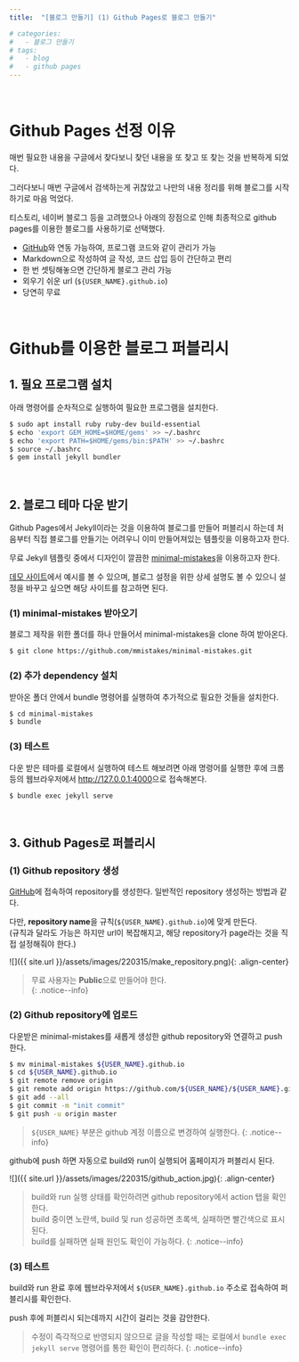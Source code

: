 ```yaml
---
title:  "[블로그 만들기] (1) Github Pages로 블로그 만들기"

# categories:
#   - 블로그 만들기
# tags:
#   - blog
#   - github pages
---
```


<br/>

# Github Pages 선정 이유

매번 필요한 내용을 구글에서 찾다보니 찾던 내용을 또 찾고 또 찾는 것을 반복하게 되었다. 

그러다보니 매번 구글에서 검색하는게 귀찮았고 나만의 내용 정리를 위해 블로그를 시작하기로 마음 먹었다.

티스토리, 네이버 블로그 등을 고려했으나 아래의 장점으로 인해 최종적으로 github pages를 이용한 블로그를 사용하기로 선택했다.

- [GitHub](https://github.com/)와 연동 가능하여, 프로그램 코드와 같이 관리가 가능
- Markdown으로 작성하여 글 작성, 코드 삽입 등이 간단하고 편리
- 한 번 셋팅해놓으면 간단하게 블로그 관리 가능
- 외우기 쉬운 url (`${USER_NAME}.github.io`)
- 당연히 무료

<br/>

# Github를 이용한 블로그 퍼블리시

## 1. 필요 프로그램 설치

아래 명령어를 순차적으로 실행하여 필요한 프로그램을 설치한다. 

```bash
$ sudo apt install ruby ruby-dev build-essential
$ echo 'export GEM_HOME=$HOME/gems' >> ~/.bashrc
$ echo 'export PATH=$HOME/gems/bin:$PATH' >> ~/.bashrc
$ source ~/.bashrc
$ gem install jekyll bundler
```

<br/>

## 2. 블로그 테마 다운 받기

Github Pages에서 Jekyll이라는 것을 이용하여 블로그를 만들어 퍼블리시 하는데 처음부터 직접 블로그를 만들기는 어려우니 이미 만들어져있는 템플릿을 이용하고자 한다.

무료 Jekyll 템플릿 중에서 디자인이 깔끔한 [minimal-mistakes](https://github.com/mmistakes/minimal-mistakes)을 이용하고자 한다.

[데모 사이트](https://mmistakes.github.io/minimal-mistakes/)에서 예시를 볼 수 있으며, 블로그 설정을 위한 상세 설명도 볼 수 있으니 설정을 바꾸고 싶으면 해당 사이트를 참고하면 된다.

### (1) minimal-mistakes 받아오기

블로그 제작을 위한 폴더를 하나 만들어서 minimal-mistakes을 clone 하여 받아온다.

```bash
$ git clone https://github.com/mmistakes/minimal-mistakes.git
```

### (2) 추가 dependency 설치

받아온 폴더 안에서 bundle 명령어를 실행하여 추가적으로 필요한 것들을 설치한다.

```bash
$ cd minimal-mistakes
$ bundle
```

### (3) 테스트

다운 받은 테마를 로컬에서 실행하여 테스트 해보려면 아래 명령어를 실행한 후에 크롬 등의 웹브라우저에서 <http://127.0.0.1:4000>으로 접속해본다.

```bash
$ bundle exec jekyll serve
```

<br/>

## 3. Github Pages로 퍼블리시

### (1) Github repository 생성

[GitHub](https://github.com/)에 접속하여 repository를 생성한다. 일반적인 repository 생성하는 방법과 같다.  

다만, **repository name**을 규칙(`${USER_NAME}.github.io`)에 맞게 만든다.  
(규칙과 달라도 가능은 하지만 url이 복잡해지고, 해당 repository가 page라는 것을 직접 설정해줘야 한다.)

![]({{ site.url }}/assets/images/220315/make_repository.png){: .align-center} 

> 무료 사용자는 **Public**으로 만들어야 한다.  
{: .notice--info}

### (2) Github repository에 업로드

다운받은 minimal-mistakes를 새롭게 생성한 github repository와 연결하고 push 한다.

```bash
$ mv minimal-mistakes ${USER_NAME}.github.io
$ cd ${USER_NAME}.github.io
$ git remote remove origin
$ git remote add origin https://github.com/${USER_NAME}/${USER_NAME}.github.io.git
$ git add --all
$ git commit -m "init commit"
$ git push -u origin master
```

> `${USER_NAME}` 부분은 github 계정 이름으로 변경하여 실행한다.
{: .notice--info}

github에 push 하면 자동으로 build와 run이 실행되어 홈페이지가 퍼블리시 된다.

![]({{ site.url }}/assets/images/220315/github_action.jpg){: .align-center}  

> build와 run 실행 상태를 확인하려면 github repository에서 action 탭을 확인한다.  
> build 중이면 노란색, build 및 run 성공하면 초록색, 실패하면 빨간색으로 표시된다.  
> build를 실패하면 실패 원인도 확인이 가능하다.
{: .notice--info}

### (3) 테스트

build와 run 완료 후에 웹브라우저에서 `${USER_NAME}.github.io` 주소로 접속하여 퍼블리시를 확인한다.

push 후에 퍼블리시 되는데까지 시간이 걸리는 것을 감안한다.  

> 수정이 즉각적으로 반영되지 않으므로 글을 작성할 때는 로컬에서 `bundle exec jekyll serve` 명령어를 통한 확인이 편리하다.
{: .notice--info}

